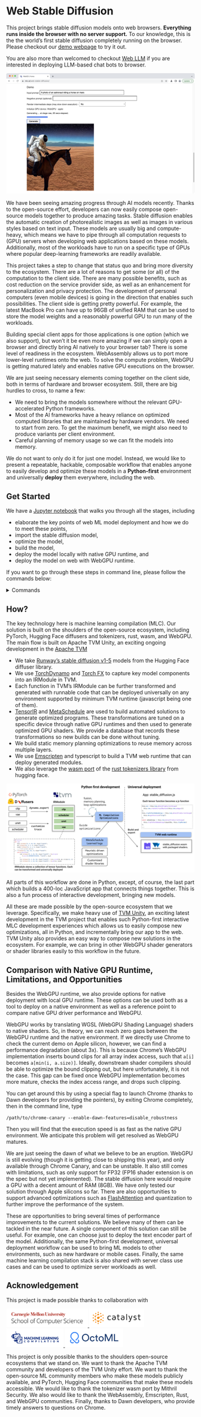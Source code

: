 # Web Stable Diffusion

This project brings stable diffusion models onto web browsers. **Everything runs inside the browser with no server support.** To our knowledge, this is the the world’s first stable diffusion completely running on the browser. Please checkout our [demo webpage](https://mlc.ai/web-stable-diffusion/#text-to-image-generation-demo) to try it out.

You are also more than welcomed to checkout [Web LLM](https://github.com/mlc-ai/web-llm) if you are interested in deploying LLM-based chat bots to browser.

<img src="site/img/fig/browser-screenshot.png" alt="Browser screenshot"/>

We have been seeing amazing progress through AI models recently. Thanks to the open-source effort, developers can now easily compose open-source models together to produce amazing tasks. Stable diffusion enables the automatic creation of photorealistic images as well as images in various styles based on text input. These models are usually big and compute-heavy, which means we have to pipe through all computation requests to (GPU) servers when developing web applications based on these models. Additionally, most of the workloads have to run on a specific type of GPUs where popular deep-learning frameworks are readily available.

This project takes a step to change that status quo and bring more diversity to the ecosystem. There are a lot of reasons to get some (or all) of the computation to the client side. There are many possible benefits, such as cost reduction on the service provider side, as well as an enhancement for personalization and privacy protection. The development of personal computers (even mobile devices) is going in the direction that enables such possibilities. The client side is getting pretty powerful. For example, the latest MacBook Pro can have up to 96GB of unified RAM that can be used to store the model weights and a reasonably powerful GPU to run many of the workloads.

Building special client apps for those applications is one option (which we also support), but won’t it be even more amazing if we can simply open a browser and directly bring AI natively to your browser tab? There is some level of readiness in the ecosystem. WebAssembly allows us to port more lower-level runtimes onto the web. To solve the compute problem, WebGPU is getting matured lately and enables native GPU executions on the browser.

We are just seeing necessary elements coming together on the client side, both in terms of hardware and browser ecosystem. Still, there are big hurdles to cross, to name a few:

* We need to bring the models somewhere without the relevant GPU-accelerated Python frameworks.
* Most of the AI frameworks have a heavy reliance on optimized computed libraries that are maintained by hardware vendors. We need to start from zero. To get the maximum benefit, we might also need to produce variants per client environment.
* Careful planning of memory usage so we can fit the models into memory.

We do not want to only do it for just one model. Instead, we would like to present a repeatable, hackable, composable workflow that enables anyone to easily develop and optimize these models in a **Python-first** environment and universally **deploy** them everywhere, including the web.

## Get Started

We have a [Jupyter notebook](https://github.com/mlc-ai/web-stable-diffusion/blob/main/walkthrough.ipynb) that walks you through all the stages, including

* elaborate the key points of web ML model deployment and how we do to meet these points,
* import the stable diffusion model,
* optimize the model,
* build the model,
* deploy the model locally with native GPU runtime, and
* deploy the model on web with WebGPU runtime.

If you want to go through these steps in command line, please follow the commands below:

<details><summary>Commands</summary>

* Install TVM Unity. You can either
    * use `pip3 install mlc-ai-nightly -f https://mlc.ai/wheels` to install the TVM Unity wheel, or
    * follow [TVM’s documentation](https://tvm.apache.org/docs/install/from_source.html) to build from source. **Please use `git checkout origin/unity` to checkout to TVM Unity after git clone.**
* To import, optimize and build the stable diffusion model:
    ```shell
    python3 build.py
    ```
    By default `build.py` takes `apple/m2-gpu` as build target. You can also specify CUDA target via
    ```shell
    python3 build.py --target cuda
    ```
* To deploy the model locally with native GPU runtime:
    ```shell
    python3 deploy.py --prompt "A photo of an astronaut riding a horse on mars."
    ```
    You can substitute the prompt with your own one, and optionally use `--negative-prompt "Your negative prompt"` to specify a negative prompt.
* To deploy the model on web with WebGPU runtime, the last section “Deploy on web” of the [walkthrough notebook](https://github.com/mlc-ai/web-stable-diffusion/blob/main/walkthrough.ipynb) has listed the full instructions which you can refer to. We also provide the same list of plain instructions here:
    <details><summary>Instructions</summary>

    First, let’s install all the prerequisite:
    1. [emscripten](https://emscripten.org). It is an LLVM-based compiler which compiles C/C++ source code to WebAssembly.
        - Follow the [installation instruction](https://emscripten.org/docs/getting_started/downloads.html#installation-instructions-using-the-emsdk-recommended) to install the latest emsdk.
        - Source `emsdk_env.sh` by `source path/to/emsdk_env.sh`, so that `emcc` is reachable from PATH and the command `emcc` works.
    2. [Rust](https://www.rust-lang.org/tools/install).
    3. [`wasm-pack`](https://rustwasm.github.io/wasm-pack/installer/). It helps build Rust-generated WebAssembly, which used for tokenizer in our case here.
    4. Install jekyll by following the [official guides](https://jekyllrb.com/docs/installation/). It is the package we use for website.
    5. Install jekyll-remote-theme by command
        ```shell
        gem install jekyll-remote-theme
        ```
    6. Install [Chrome Canary](https://www.google.com/chrome/canary/). It is a developer version of Chrome that enables the use of WebGPU.

    We can verify the success installation by trying out `emcc`, `jekyll` and `wasm-pack` in terminal respectively.

    Then, prepare all the necessary dependencies for web build:
    ```shell
    ./scripts/prep_deps.sh
    ```

    We can now build the model to WebGPU backend and export the executable to disk in the WebAssembly file format, by running
    ```shell
    python3 build.py --target webgpu
    ```

    The last thing to do is setting up the site with
    ```shell
    ./scripts/local_deploy_site.sh
    ```

    With the site set up, you can go to `localhost:8888/web-stable-diffusion/` in Chrome Canary to try out the demo on your local machine. Don’t forget to use
    ```shell
    /Applications/Google\ Chrome\ Canary.app/Contents/MacOS/Google\ Chrome\ Canary --enable-dawn-features=disable_robustness
    ```
    to launch Chrome Canary to turn off the robustness check from Chrome.
    </details>
</details>

## How?

The key technology here is machine learning compilation (MLC). Our solution is built on the shoulders of the open-source ecosystem, including PyTorch, Hugging Face diffusers and tokenizers, rust, wasm, and WebGPU. The main flow is built on Apache TVM Unity, an exciting ongoing development in the [Apache TVM](https://github.com/apache/tvm)

- We take [Runway’s stable diffusion v1-5](https://huggingface.co/runwayml/stable-diffusion-v1-5/tree/main) models from the Hugging Face diffuser library.
- We use [TorchDynamo](https://pytorch.org/tutorials/intermediate/dynamo_tutorial.html) and [Torch FX](https://pytorch.org/docs/stable/fx.html) to capture key model components into an IRModule in TVM.
- Each function in TVM’s IRModule can be further transformed and generated with runnable code that can be deployed universally on any environment supported by minimum TVM runtime (javascript being one of them).
- [TensorIR](https://arxiv.org/abs/2207.04296) and [MetaSchedule](https://arxiv.org/abs/2205.13603) are used to build automated solutions to generate optimized programs. These transformations are tuned on a specific device through native GPU runtimes and then used to generate optimized GPU shaders. We provide a database that records these transformations so new builds can be done without tuning.
- We build static memory planning optimizations to reuse memory across multiple layers.
- We use [Emscripten](https://emscripten.org/) and typescript to build a TVM web runtime that can deploy generated modules.
- We also leverage the [wasm port](https://blog.mithrilsecurity.io/porting-tokenizers-to-wasm/) of the [rust tokenizers library](https://github.com/huggingface/tokenizers) from hugging face.

![workflow](site/img/fig/workflow.svg)

All parts of this workflow are done in Python, except, of course, the last part which builds a 400-loc JavaScript app that connects things together. This is also a fun process of interactive development, bringing new models.

All these are made possible by the open-source ecosystem that we leverage. Specifically, we make heavy use of [TVM Unity](https://discuss.tvm.apache.org/t/establish-tvm-unity-connection-a-technical-strategy/13344), an exciting latest development in the TVM project that enables such Python-first interactive MLC development experiences which allows us to easily compose new optimizations, all in Python, and incrementally bring our app to the web. TVM Unity also provides an easy way to compose new solutions in the ecosystem. For example, we can bring in other WebGPU shader generators or shader libraries easily to this workflow in the future.

## Comparison with Native GPU Runtime, Limitations, and Opportunities

Besides the WebGPU runtime, we also provide options for native deployment with local GPU runtime. These options can be used both as a tool to deploy on a native environment as well as a reference point to compare native GPU driver performance and WebGPU.

WebGPU works by translating WGSL (WebGPU Shading Language) shaders to native shaders. So, in theory, we can reach zero gaps between the WebGPU runtime and the native environment. If we directly use Chrome to check the current demo on Apple silicon, however, we can find a performance degradation (about 3x). This is because Chrome’s WebGPU implementation inserts bound clips for all array index access, such that `a[i]` becomes `a[min(i, a.size)]`. Ideally, downstream shader compilers should be able to optimize the bound clipping out, but here unfortunately, it is not the case. This gap can be fixed once WebGPU implementation becomes more mature, checks the index access range, and drops such clipping.

You can get around this by using a special flag to launch Chrome (thanks to Dawn developers for providing the pointers), by exiting Chrome completely, then in the command line, type
```shell
/path/to/chrome-canary --enable-dawn-features=disable_robustness
```
Then you will find that the execution speed is as fast as the native GPU environment. We anticipate this problem will get resolved as WebGPU matures.

We are just seeing the dawn of what we believe to be an eruption. WebGPU is still evolving (though it is getting close to shipping this year), and only available through Chrome Canary, and can be unstable. It also still comes with limitations, such as only support for FP32 (FP16 shader extension is on the spec but not yet implemented). The stable diffusion here would require a GPU with a decent amount of RAM (8GB). We have only tested our solution through Apple silicons so far. There are also opportunities to support advanced optimizations such as [FlashAttention](https://arxiv.org/abs/2205.14135) and quantization to further improve the performance of the system.

These are opportunities to bring several times of performance improvements to the current solutions. We believe many of them can be tackled in the near future. A single component of this solution can still be useful. For example, one can choose just to deploy the text encoder part of the model. Additionally, the same Python-first development, universal deployment workflow can be used to bring ML models to other environments, such as new hardware or mobile cases. Finally, the same machine learning compilation stack is also shared with server class use cases and can be used to optimize server workloads as well.

## Acknowledgement

This project is made possible thanks to collaboration with

<a href="https://www.scs.cmu.edu">
<img src="site/img/logo/cmuscs.png" alt="CMU School of Computer Science" height="50"/>
</a>
<a href="https://catalyst.cs.cmu.edu">
<img src="site/img/logo/catalyst.svg" alt="Catalyst" height="50"/>
</a>
<a href="https://mlc.ai">
<img src="site/img/logo/mlc-logo-with-text-landscape.svg" alt="MLC" height="50"/>
</a>
<a href="https://octoml.ai">
<img src="site/img/logo/octoml.png" alt="OctoML" height="50"/>
</a>

This project is only possible thanks to the shoulders open-source ecosystems that we stand on. We want to thank the Apache TVM community and developers of the TVM Unity effort. We want to thank the open-source ML community members who make these models publicly available, and PyTorch, Hugging Face communities that make these models accessible. We would like to thank the tokenizer wasm port by Mithril Security. We also would like to thank the WebAssembly, Emscripten, Rust, and WebGPU communities. Finally, thanks to Dawn developers, who provide timely answers to questions on Chrome.
